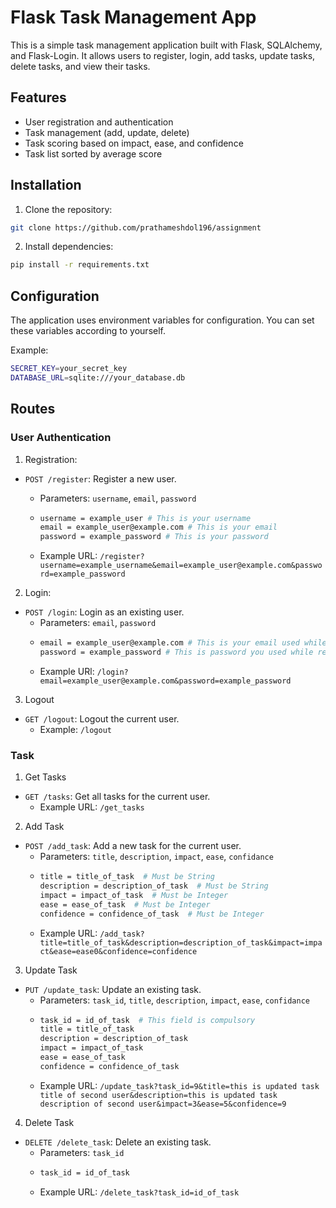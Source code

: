 # Flask Task Management App

This is a simple task management application built with Flask, SQLAlchemy, and Flask-Login. It allows users to register, login, add tasks, update tasks, delete tasks, and view their tasks.

## Features

- User registration and authentication
- Task management (add, update, delete)
- Task scoring based on impact, ease, and confidence
- Task list sorted by average score

## Installation

1. Clone the repository:

```bash
git clone https://github.com/prathameshdol196/assignment
```

2. Install dependencies:

```bash
pip install -r requirements.txt
```

## Configuration

The application uses environment variables for configuration. You can set these variables according to yourself.

Example:

```bash
SECRET_KEY=your_secret_key
DATABASE_URL=sqlite:///your_database.db 
```

## Routes

### User Authentication

1. Registration:
- `POST /register`: Register a new user.

  - Parameters: `username`, `email`, `password`
  - ```bash
    username = example_user # This is your username
    email = example_user@example.com # This is your email
    password = example_password # This is your password
    ```
  - Example URL: `/register?username=example_username&email=example_user@example.com&password=example_password`


2. Login:
- `POST /login`: Login as an existing user.
  - Parameters: `email`, `password`
  - ```bash
    email = example_user@example.com # This is your email used while registration
    password = example_password # This is password you used while registration
    ```
  - Example URl: `/login?email=example_user@example.com&password=example_password`
  

3. Logout
- `GET /logout`: Logout the current user.
  - Example: `/logout`



### Task 


1. Get Tasks
- `GET /tasks`: Get all tasks for the current user.
  - Example URL: `/get_tasks`
  
2. Add Task
- `POST /add_task`: Add a new task for the current user.
  - Parameters: `title`, `description`, `impact`, `ease`, `confidance`
  - ```bash
    title = title_of_task  # Must be String
    description = description_of_task  # Must be String
    impact = impact_of_task  # Must be Integer
    ease = ease_of_task  # Must be Integer
    confidence = confidence_of_task  # Must be Integer
    ```
  - Example URL: `/add_task?title=title_of_task&description=description_of_task&impact=impact&ease=ease0&confidence=confidence`

3. Update Task
- `PUT /update_task`: Update an existing task.
  - Parameters: `task_id`, `title`, `description`, `impact`, `ease`, `confidance`
  - ```bash
    task_id = id_of_task  # This field is compulsory
    title = title_of_task  
    description = description_of_task 
    impact = impact_of_task  
    ease = ease_of_task  
    confidence = confidence_of_task  
    ```
  - Example URL: `/update_task?task_id=9&title=this is updated task title of second user&description=this is updated task description of second user&impact=3&ease=5&confidence=9`

4. Delete Task
- `DELETE /delete_task`: Delete an existing task.
  - Parameters: `task_id`
  - ```bash
    task_id = id_of_task
    ```
  - Example URL: `/delete_task?task_id=id_of_task`
